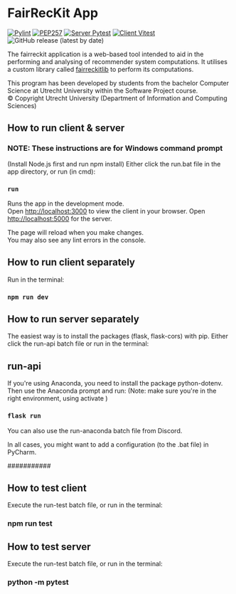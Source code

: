 # FairRecKit App
[![Pylint](https://github.com/TheMinefreak23/fair-rec-kit-app/actions/workflows/pylint.yml/badge.svg)](https://github.com/TheMinefreak23/fair-rec-kit-app/actions/workflows/pylint.yml)
[![PEP257](https://github.com/TheMinefreak23/fair-rec-kit-app/actions/workflows/pydoctest.yml/badge.svg)](https://github.com/TheMinefreak23/fair-rec-kit-app/actions/workflows/pydoctest.yml)
[![Server Pytest](https://github.com/TheMinefreak23/fair-rec-kit-app/actions/workflows/pytest.yml/badge.svg)](https://github.com/TheMinefreak23/fair-rec-kit-app/actions/workflows/pytest.yml)
[![Client Vitest](https://github.com/TheMinefreak23/fair-rec-kit-app/actions/workflows/vitest.yml/badge.svg)](https://github.com/TheMinefreak23/fair-rec-kit-app/actions/workflows/vitest.yml)
![GitHub release (latest by date)](https://img.shields.io/github/v/release/TheMinefreak23/fair-rec-kit-app?label=Release)

The fairreckit application is a web-based tool intended to aid in the performing and analysing of recommender system computations. It utilises a custom library called [fairreckitlib](https://github.com/TheMinefreak23/fairreckitlib) to perform its computations.

This program has been developed by students from the bachelor Computer Science at
Utrecht University within the Software Project course.  
© Copyright Utrecht University (Department of Information and Computing Sciences)

## How to run client & server
### NOTE: These instructions are for Windows command prompt

(Install Node.js first and run npm install)
Either click the run.bat file in the app directory, or run (in cmd):

### `run`

Runs the app in the development mode.\
Open [http://localhost:3000](http://localhost:3000) to view the client in your browser.
Open [http://localhost:5000](http://localhost:5000) for the server.

The page will reload when you make changes.\
You may also see any lint errors in the console.

## How to run client separately

Run in the terminal:

### `npm run dev`

## How to run server separately

The easiest way is to install the packages (flask, flask-cors) with pip. Either click the run-api batch file or run in the terminal:

## run-api

If you're using Anaconda, you need to install the package python-dotenv. Then use the Anaconda prompt and run: (Note: make sure you're in the right environment, using activate <env-name>)

### `flask run`

You can also use the run-anaconda batch file from Discord.

In all cases, you might want to add a configuration (to the .bat file) in PyCharm.

###########

## How to test client

Execute the run-test batch file, or run in the terminal:

### npm run test

## How to test server

Execute the run-test batch file, or run in the terminal:

### python -m pytest
